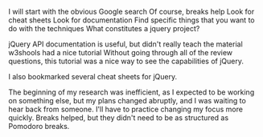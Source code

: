 I will start with the obvious Google search
Of course, breaks help
Look for cheat sheets
Look for documentation
Find specific things that you want to do with the techniques
What constitutes a jquery project?

jQuery API documentation is useful, but didn't really teach the material
w3shools had a nice tutorial
Without going through all of the review questions, this tutorial was a nice way to see the capabilities of jQuery. 

I also bookmarked several cheat sheets for jQuery.

The beginning of my research was inefficient, as I expected to be working on something else, but my plans changed abruptly, and I was waiting to hear back from someone. I'll have to practice changing my focus more quickly. Breaks helped, but they didn't need to be as structured as Pomodoro breaks.

